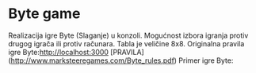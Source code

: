 # Byte game
Realizacija igre Byte (Slaganje) u konzoli. Mogućnost izbora igranja protiv drugog igrača ili protiv računara. Tabla je veličine 8x8.
Originalna pravila igre Byte:[http://localhost:3000](http://localhost:3000)
[PRAVILA] (http://www.marksteeregames.com/Byte_rules.pdf)
Primer igre Byte:

